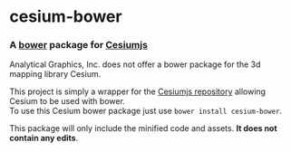 # cesium-bower
### A [bower](http://bower.io) package for [Cesiumjs](http://cesiumjs.org/)

Analytical Graphics, Inc. does not offer a bower package for the 3d mapping library Cesium.

This project is simply a wrapper for the [Cesiumjs repository](https://github.com/AnalyticalGraphicsInc/cesium/) allowing Cesium to be used with bower.  
To use this Cesium bower package just use `bower install cesium-bower`.  

This package will only include the minified code and assets. __It does not contain any edits__.
